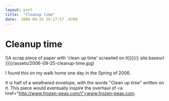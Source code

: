 ```yaml
---
layout: post
title:  "Cleanup time"
date:  2006-09-25 16:17:57 -0700
---
```


# Cleanup time

![A scrap piece of paper with 'clean up time' scrawled on it]({{{{ site.baseurl }}}}/assets/2006-09-25-cleanup-time.jpg)

I found this on my walk home one day in the Spring of 2006.

It is half of a weathered envelope, with the words "Clean up time" written on it. This piece would eventually inspire the overhaul of <a href=\"http://www.frozen-peas.com/\">www.frozen-peas.com</a>.